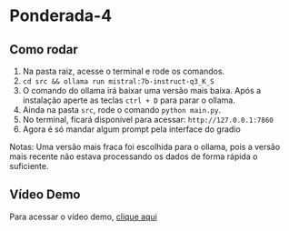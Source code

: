 # Ponderada-4

## Como rodar

1. Na pasta raiz, acesse o terminal e rode os comandos.
2. `cd src && ollama run mistral:7b-instruct-q3_K_S`
3. O comando do ollama irá baixar uma versão mais baixa. Após a instalação aperte as teclas `ctrl + D` para parar o ollama.
4. Ainda na pasta `src`, rode o comando `python main.py`.
5. No terminal, ficará disponível para acessar: `http://127.0.0.1:7860`
6. Agora é só mandar algum prompt pela interface do gradio

Notas: Uma versão mais fraca foi escolhida para o ollama, pois a versão mais recente não estava processando os dados de forma rápida o suficiente.


## Vídeo Demo

Para acessar o vídeo demo, [clique aqui](https://drive.google.com/file/d/1rpkcLH0EzYarW_Vk4If2xrJha93ZgZpd/view?usp=sharing)
